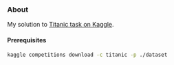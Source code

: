 ### About

My solution to [Titanic task on Kaggle](https://www.kaggle.com/c/titanic).

#### Prerequisites

```bash
kaggle competitions download -c titanic -p ./dataset
```